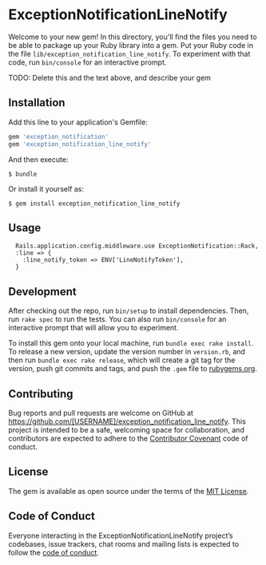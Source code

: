 # ExceptionNotificationLineNotify

Welcome to your new gem! In this directory, you'll find the files you need to be able to package up your Ruby library into a gem. Put your Ruby code in the file `lib/exception_notification_line_notify`. To experiment with that code, run `bin/console` for an interactive prompt.

TODO: Delete this and the text above, and describe your gem

## Installation

Add this line to your application's Gemfile:

```ruby
gem 'exception_notification'
gem 'exception_notification_line_notify'
```

And then execute:

    $ bundle

Or install it yourself as:

    $ gem install exception_notification_line_notify

## Usage

```
  Rails.application.config.middleware.use ExceptionNotification::Rack,
  :line => {
    :line_notify_token => ENV['LineNotifyToken'],
  }
```

## Development

After checking out the repo, run `bin/setup` to install dependencies. Then, run `rake spec` to run the tests. You can also run `bin/console` for an interactive prompt that will allow you to experiment.

To install this gem onto your local machine, run `bundle exec rake install`. To release a new version, update the version number in `version.rb`, and then run `bundle exec rake release`, which will create a git tag for the version, push git commits and tags, and push the `.gem` file to [rubygems.org](https://rubygems.org).

## Contributing

Bug reports and pull requests are welcome on GitHub at https://github.com/[USERNAME]/exception_notification_line_notify. This project is intended to be a safe, welcoming space for collaboration, and contributors are expected to adhere to the [Contributor Covenant](http://contributor-covenant.org) code of conduct.

## License

The gem is available as open source under the terms of the [MIT License](https://opensource.org/licenses/MIT).

## Code of Conduct

Everyone interacting in the ExceptionNotificationLineNotify project’s codebases, issue trackers, chat rooms and mailing lists is expected to follow the [code of conduct](https://github.com/[USERNAME]/exception_notification_line_notify/blob/master/CODE_OF_CONDUCT.md).
